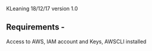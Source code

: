 KLeaning 18/12/17
version 1.0

## Requirements - 
Access to AWS, IAM account and Keys, AWSCLI installed 


